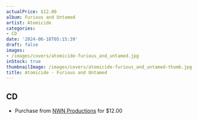 ```yaml
---
actualPrice: $12.00
album: Furious and Untamed
artist: Atomicide
categories:
- CD
date: '2024-06-18T05:15:39'
draft: false
images:
- /images/covers/atomicide-furious_and_untamed.jpg
inStock: true
thumbnailImage: /images/covers/atomicide-furious_and_untamed-thumb.jpg
title: Atomicide - Furious and Untamed
---
```


## CD
* Purchase from [NWN Productions](http://shop.nwnprod.com/index.php?route=product/product&path=93&product_id=51367&sort=pd.name&order=ASC) for $12.00
